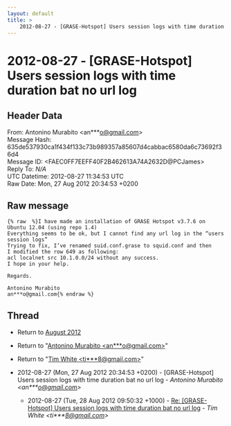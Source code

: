 ```yaml
---
layout: default
title: >
    2012-08-27 - [GRASE-Hotspot] Users session logs with time duration bat no url log
---
```


# 2012-08-27 - [GRASE-Hotspot] Users session logs with time duration bat no url log

## Header Data

From: Antonino Murabito \<an***o@gmail.com\><br>
Message Hash: 635de537930ca1f434f133c73b989357a85607d4cabbac6580da6c73692f36d4<br>
Message ID: \<FAEC0FF7EEFF40F2B462613A74A2632D@PCJames\><br>
Reply To: _N/A_<br>
UTC Datetime: 2012-08-27 11:34:53 UTC<br>
Raw Date: Mon, 27 Aug 2012 20:34:53 +0200<br>

## Raw message

```
{% raw  %}I have made an installation of GRASE Hotspot v3.7.6 on Ubuntu 12.04 (using repo 1.4)
Everything seems to be ok, but I cannot find any url log in the “users session logs”
Trying to fix, I’ve renamed suid.conf.grase to squid.conf and then
I modified the row 649 as following:
acl localnet src 10.1.0.0/24 without any success.
I hope in your help.

Regards.

Antonino Murabito
an***o@gmail.com{% endraw %}
```

## Thread

+ Return to [August 2012](/archive/2012/08)

+ Return to "[Antonino Murabito <an***o<span>@</span>gmail.com>](/authors/an___o_at_gmail_com)"
+ Return to "[Tim White <ti***8<span>@</span>gmail.com>](/authors/ti___8_at_gmail_com)"

+ 2012-08-27 (Mon, 27 Aug 2012 20:34:53 +0200) - [GRASE-Hotspot] Users session logs with time duration bat no url log - _Antonino Murabito \<an***o@gmail.com\>_
  + 2012-08-27 (Tue, 28 Aug 2012 09:50:32 +1000) - [Re: [GRASE-Hotspot] Users session logs with time duration bat no url log](/archive/2012/08/b561945d7b6008fd1b39e295d824915be28aa8bcc20a573df5d6b0ab8678da80) - _Tim White \<ti***8@gmail.com\>_

